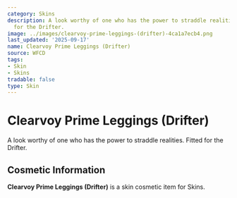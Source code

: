 ```yaml
---
category: Skins
description: A look worthy of one who has the power to straddle realities. Fitted
  for the Drifter.
image: ../images/clearvoy-prime-leggings-(drifter)-4ca1a7ecb4.png
last_updated: '2025-09-17'
name: Clearvoy Prime Leggings (Drifter)
source: WFCD
tags:
- Skin
- Skins
tradable: false
type: Skin
---
```


# Clearvoy Prime Leggings (Drifter)

A look worthy of one who has the power to straddle realities. Fitted for the Drifter.

## Cosmetic Information

**Clearvoy Prime Leggings (Drifter)** is a skin cosmetic item for Skins.

